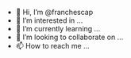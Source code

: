 - 👋 Hi, I’m @franchescap
- 👀 I’m interested in ...
- 🌱 I’m currently learning ...
- 💞️ I’m looking to collaborate on ...
- 📫 How to reach me ...

<!---
franchescap/franchescap is a ✨ special ✨ repository because its `README.md` (this file) appears on your GitHub profile.
You can click the Preview link to take a look at your changes.
--->

